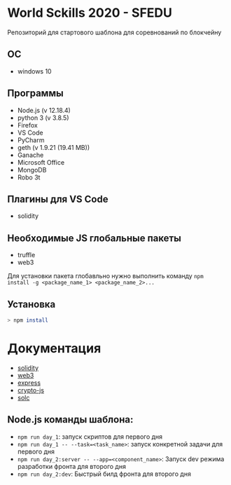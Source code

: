 # World Sckills 2020 - SFEDU

Репозиторий для стартового шаблона для соревнований по блокчейну

## OC

- windows 10

## Программы

- Node.js (v 12.18.4)
- python 3 (v 3.8.5)
- Firefox
- VS Code
- PyCharm
- geth (v 1.9.21 (19.41 MB))
- Ganache
- Microsoft Office
- MongoDB
- Robo 3t

## Плагины для VS Code

- solidity

## Необходимые JS глобальные пакеты

- truffle
- web3

Для установки пакета глобавльно нужно выполнить команду `npm install -g <package_name_1> <package_name_2>...`

## Установка

```bash
> npm install
```

# Документация

- [solidity](https://solidity.readthedocs.io/_/downloads/en/latest/pdf/)
- [web3](https://web3js.readthedocs.io/_/downloads/en/v2.0.0-alpha.1/pdf/)
- [express](https://expressjs.com/ru/4x/api.html)
- [crypto-js](https://cryptojs.gitbook.io/docs/#documentation)
- [solc](https://github.com/ethereum/solc-js/blob/master/README.md)

## Node.js команды шаблона:

- `npm run day_1`: запуск скриптов для первого дня
- `npm run day_1 -- --task=<task_name>`: запуск конкретной задачи для первого дня
- `npm run day_2:server -- --app=<component_name>`: Запуск dev режима разработки фронта для второго дня
- `npm run day_2:dev`: Быстрый билд фронта для второго дня